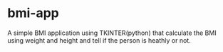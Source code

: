 # bmi-app
A simple BMI application using TKINTER(python) that calculate the BMI using weight and height and tell if the person is heathly or not.

